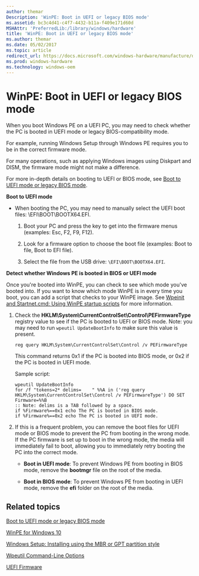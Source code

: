 ```yaml
---
author: themar
Description: 'WinPE: Boot in UEFI or legacy BIOS mode'
ms.assetid: bc3c4d41-c4f7-4432-b11a-f409e171d60d
MSHAttr: 'PreferredLib:/library/windows/hardware'
title: 'WinPE: Boot in UEFI or legacy BIOS mode'
ms.author: themar
ms.date: 05/02/2017
ms.topic: article
redirect_url: https://docs.microsoft.com/windows-hardware/manufacture/desktop/boot-to-uefi-mode-or-legacy-bios-mode
ms.prod: windows-hardware
ms.technology: windows-oem
---
```


# WinPE: Boot in UEFI or legacy BIOS mode


When you boot Windows PE on a UEFI PC, you may need to check whether the PC is booted in UEFI mode or legacy BIOS-compatibility mode.

For example, running Windows Setup through Windows PE requires you to be in the correct firmware mode.

For many operations, such as applying Windows images using Diskpart and DISM, the firmware mode might not make a difference.

For more in-depth details on booting to UEFI or BIOS mode, see [Boot to UEFI mode or legacy BIOS mode](boot-to-uefi-mode-or-legacy-bios-mode.md).

**Boot to UEFI mode**

-   When booting the PC, you may need to manually select the UEFI boot files: \\EFI\\BOOT\\BOOTX64.EFI.

    1.  Boot your PC and press the key to get into the firmware menus (examples: Esc, F2, F9, F12).

    2.  Look for a firmware option to choose the boot file (examples: Boot to file, Boot to EFI file).

    3.  Select the file from the USB drive: `\EFI\BOOT\BOOTX64.EFI`.

**Detect whether Windows PE is booted in BIOS or UEFI mode**

Once you're booted into WinPE, you can check to see which mode you've booted into. If you want to know which mode WinPE is in every time you boot, you can add a script that checks to your WinPE image. See [Wpeinit and Startnet.cmd: Using WinPE startup scripts](wpeinit-and-startnetcmd-using-winpe-startup-scripts.md) for more information.

1.  Check the **HKLM\\System\\CurrentControlSet\\Control\\PEFirmwareType** registry value to see if the PC is booted to UEFI or BIOS mode. Note: you may need to run `wpeutil UpdateBootInfo` to make sure this value is present.

    ```
    reg query HKLM\System\CurrentControlSet\Control /v PEFirmwareType
    ```

    This command returns 0x1 if the PC is booted into BIOS mode, or 0x2 if the PC is booted in UEFI mode.

    Sample script:

    ```
    wpeutil UpdateBootInfo
    for /f "tokens=2* delims=    " %%A in ('reg query HKLM\System\CurrentControlSet\Control /v PEFirmwareType') DO SET Firmware=%%B
    :: Note: delims is a TAB followed by a space.
    if %Firmware%==0x1 echo The PC is booted in BIOS mode.
    if %Firmware%==0x2 echo The PC is booted in UEFI mode.
    ```

2.  If this is a frequent problem, you can remove the boot files for UEFI mode or BIOS mode to prevent the PC from booting in the wrong mode. If the PC firmware is set up to boot in the wrong mode, the media will immediately fail to boot, allowing you to immediately retry booting the PC into the correct mode.

    -   **Boot in UEFI mode**: To prevent Windows PE from booting in BIOS mode, remove the **bootmgr** file on the root of the media.

    -   **Boot in BIOS mode**: To prevent Windows PE from booting in UEFI mode, remove the **efi** folder on the root of the media.

## <span id="related_topics"></span>Related topics


[Boot to UEFI mode or legacy BIOS mode](boot-to-uefi-mode-or-legacy-bios-mode.md)

[WinPE for Windows 10](winpe-intro.md)

[Windows Setup: Installing using the MBR or GPT partition style](windows-setup-installing-using-the-mbr-or-gpt-partition-style.md)

[Wpeutil Command-Line Options](wpeutil-command-line-options.md)

[UEFI Firmware](uefi-firmware.md)

 

 






